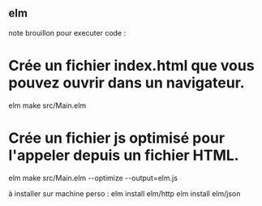 ## elm

note brouillon pour executer code :
# Crée un fichier index.html que vous pouvez ouvrir dans un navigateur.
elm make src/Main.elm

# Crée un fichier js optimisé pour l'appeler depuis un fichier HTML.
elm make src/Main.elm --optimize --output=elm.js

à installer sur machine perso :
elm install elm/http
elm install elm/json
